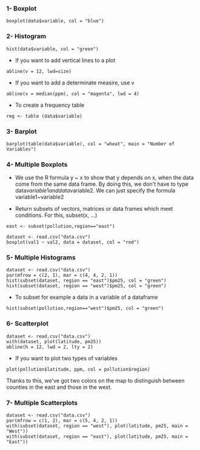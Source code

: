 
### 1- Boxplot
```[R]
boxplot(data$variable, col = "blue")
```

### 2- Histogram
```[R]
hist(data$variable, col = "green")
```
- If you want to add vertical lines to a plot

```[R]
abline(v = 12, lwd=size)
```
- If you want to add a determinate measire, use v

```[R]
abline(v = median(ppm), col = "magenta", lwd = 4)
```
- To create a frequency table
```[R]
reg <- table (data$variable)
```

### 3- Barplot
```[R]
barplot(table(data$variable), col = "wheat", main = "Number of Variables")
```

### 4- Multiple Boxplots
-  We use the R formula y ~ x to show that y depends on x, when the data come from the same data frame.  By doing this, we don't have to type data$variable1 and data$variable2. We can just specify the formula variable1~variable2

- Return subsets of vectors, matrices or data frames which meet conditions. For this, subset(x, …)

```[R]
east <- subset(pollution,region=="east")
```

```[R]
dataset <- read.csv("data.csv")
boxplot(val1 ~ val2, data = dataset, col = "red")
```

### 5- Multiple Histograms
```[R]
dataset <- read.csv("data.csv")
par(mfrow = c(2, 1), mar = c(4, 4, 2, 1))
hist(subset(dataset, region == "east")$pm25, col = "green")
hist(subset(dataset, region == "west")$pm25, col = "green")
```
- To subset for example a data in a variable of a dataframe
```[R]
hist(subset(pollution,region=="west")$pm25, col = "green")
```

### 6- Scatterplot
```[R]
dataset <- read.csv("data.csv")
with(dataset, plot(latitude, pm25))
abline(h = 12, lwd = 2, lty = 2)
```
- If you want to plot two types of variables 
```[R]
plot(pollution$latitude, ppm, col = pollution$region)
```
Thanks to this, we've got two colors on the map to distinguish between counties in the east and those in the west.
### 7- Multiple Scatterplots
```[R]
dataset <- read.csv("data.csv")
par(mfrow = c(1, 2), mar = c(5, 4, 2, 1))
with(subset(dataset, region == "west"), plot(latitude, pm25, main = "West"))
with(subset(dataset, region == "east"), plot(latitude, pm25, main = "East"))
```
